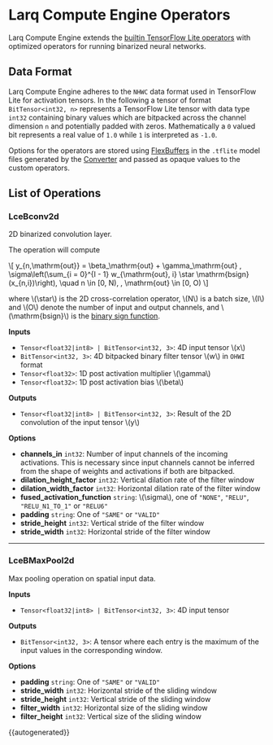 # Larq Compute Engine Operators

Larq Compute Engine extends the [builtin TensorFlow Lite operators](https://www.tensorflow.org/lite/guide/ops_compatibility#tensorflow_lite_operations) with optimized operators for running binarized neural networks.

## Data Format

Larq Compute Engine adheres to the `NHWC` data format used in TensorFlow Lite for activation tensors. In the following a tensor of format `BitTensor<int32, n>` represents a TensorFlow Lite tensor with data type `int32` containing binary values which are bitpacked across the channel dimension `n` and potentially padded with zeros. Mathematically a `0` valued bit represents a real value of `1.0` while `1` is interpreted as `-1.0`.

Options for the operators are stored using [FlexBuffers](https://google.github.io/flatbuffers/flexbuffers.html) in the `.tflite` model files generated by the [Converter](/compute-engine/api/converter/) and passed as opaque values to the custom operators.

## List of Operations

### LceBconv2d

2D binarized convolution layer.

The operation will compute

\\[
y_{n,\mathrm{out}} = \beta_\mathrm{out} + \gamma_\mathrm{out} \, \sigma\left(\sum_{i = 0}^{I - 1} w_{\mathrm{out}, i} \star \mathrm{bsign}(x_{n,i})\right), \quad n \in [0, N), \, \mathrm{out} \in [0, O)
\\]

where \\(\star\\) is the 2D cross-correlation operator, \\(N\\) is a batch size, \\(I\\) and \\(O\\) denote the number of input and output channels, and \\(\mathrm{bsign}\\) is the [binary sign function](/larq/api/math/#sign-function).

**Inputs**

- `Tensor<float32|int8> | BitTensor<int32, 3>`: 4D input tensor \\(x\\)
- `BitTensor<int32, 3>`: 4D bitpacked binary filter tensor \\(w\\) in `OHWI` format
- `Tensor<float32>`: 1D post activation multiplier \\(\gamma\\)
- `Tensor<float32>`: 1D post activation bias \\(\beta\\)

**Outputs**

- `Tensor<float32|int8> | BitTensor<int32, 3>`: Result of the 2D convolution of the input tensor \\(y\\)

**Options**

- **channels_in** `int32`: Number of input channels of the incoming activations. This is necessary since input channels cannot be inferred from the shape of weights and activations if both are bitpacked.
- **dilation_height_factor** `int32`: Vertical dilation rate of the filter window
- **dilation_width_factor** `int32`: Horizontal dilation rate of the filter window
- **fused_activation_function** `string`: \\(\sigma\\), one of `"NONE"`, `"RELU"`, `"RELU_N1_TO_1"` or `"RELU6"`
- **padding** `string`: One of `"SAME"` or `"VALID"`
- **stride_height** `int32`: Vertical stride of the filter window
- **stride_width** `int32`: Horizontal stride of the filter window

---

### LceBMaxPool2d

Max pooling operation on spatial input data.

**Inputs**

- `Tensor<float32|int8> | BitTensor<int32, 3>`: 4D input tensor

**Outputs**

- `BitTensor<int32, 3>`: A tensor where each entry is the maximum of the input values in the corresponding window.

**Options**

- **padding** `string`: One of `"SAME"` or `"VALID"`
- **stride_width** `int32`: Horizontal stride of the sliding window
- **stride_height** `int32`: Vertical stride of the sliding window
- **filter_width** `int32`: Horizontal size of the sliding window
- **filter_height** `int32`: Vertical size of the sliding window

{{autogenerated}}
